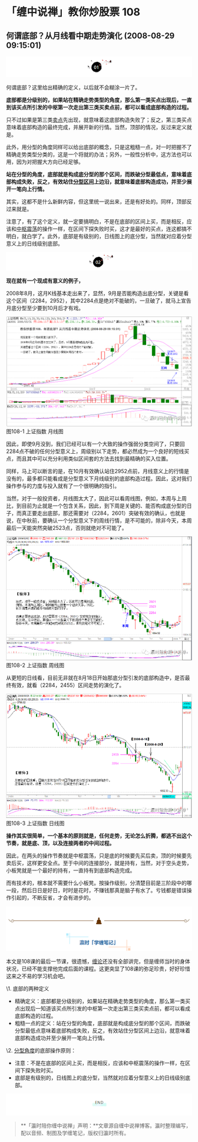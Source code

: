 # 「缠中说禅」教你炒股票 108

## **何谓底部？从月线看中期走势演化 (2008-08-29 09:15:01)**

![img](108-%E4%BD%95%E8%B0%93%E5%BA%95%E9%83%A8%EF%BC%9F%E4%BB%8E%E6%9C%88%E7%BA%BF%E7%9C%8B%E4%B8%AD%E6%9C%9F%E8%B5%B0%E5%8A%BF%E6%BC%94%E5%8C%96.assets/v2-07bba48613b4ea324e195ad2dfbdfa6c_r.jpg)

何谓底部？这里给出精确的定义，以后就不会糊涂一片了。

**底部都是分级别的，如果站在精确走势类型的角度，那么第一类买点出现后，一直到该买点所引发的中枢第一次走出第三类买卖点前，都可以看成底部构造的过程。**

只不过如果是第三类[卖点](https://www.zhihu.com/search?q=卖点&search_source=Entity&hybrid_search_source=Entity&hybrid_search_extra={"sourceType"%3A"article"%2C"sourceId"%3A342972275})先出现，就意味着这底部构造失败了；反之，第三类买点意味着底部构造的最终完成，并展开新的行情。当然，顶部的情况，反过来定义就是。

此外，用分型的角度同样可以给出底部的概念，只是这粗糙一点，对一时把握不了精确走势类型分类的，这是一个将就的办法；另外，一般性分析中，这方法也可以用，因为对把握大方向已经足够。

**站在分型的角度，底部就是构成底分型的那个区间，而跌破分型最低点，意味着底部构成失败，反之，有效站住[分型区间](https://www.zhihu.com/search?q=分型区间&search_source=Entity&hybrid_search_source=Entity&hybrid_search_extra={"sourceType"%3A"article"%2C"sourceId"%3A342972275})上边沿，就意味着底部构造成功，并至少展开一笔向上行情。**

其实，这都不是什么新鲜内容，但这里统一说出来，还是有好处的。同样，顶部反过来就是。

注意了，有了这个定义，就一定要搞明白，不是在底部的区间上买，而是相反，应该和[中枢震荡](https://www.zhihu.com/search?q=中枢震荡&search_source=Entity&hybrid_search_source=Entity&hybrid_search_extra={"sourceType"%3A"article"%2C"sourceId"%3A342972275})的操作一样，在区间下探失败时买，这才是最好的买点，连这都搞不明白，就白学了。此外，底部是有级别的，日线图上的底分型，当然就对应着分型意义上的日线级别底部。

![img](108-%E4%BD%95%E8%B0%93%E5%BA%95%E9%83%A8%EF%BC%9F%E4%BB%8E%E6%9C%88%E7%BA%BF%E7%9C%8B%E4%B8%AD%E6%9C%9F%E8%B5%B0%E5%8A%BF%E6%BC%94%E5%8C%96.assets/v2-61c9a11291b4daf851c88df8a0f590d9_r.jpg)

**现在就有一个现成有意义的例子，**

2008年8月，这月K线基本走出来了，显然，9月是否能构造出底分型，关键是看这个区间（2284，2952），其中2284点是绝对不能破的，一旦破了，就马上宣告月底分型至少要到10月后才有戏。

![img](108-%E4%BD%95%E8%B0%93%E5%BA%95%E9%83%A8%EF%BC%9F%E4%BB%8E%E6%9C%88%E7%BA%BF%E7%9C%8B%E4%B8%AD%E6%9C%9F%E8%B5%B0%E5%8A%BF%E6%BC%94%E5%8C%96.assets/v2-1d1c4103d90d85f949f2f9349447a589_r.jpg)图108-1 上证指数 月线图



因此，即使9月没到，我们已经可以有一个大致的操作强弱分类空间了，只要回2284点不破的任何分型意义上，周级别以下走势，都必然成为一个良好的短线买点，而且其中可以充分利用类似区间套的方法去找到最精确的买入位置。

同样，马上可以断言的是，在10月有效确认站住2952点前，月线意义上的行情是没有的，最多都只能看成是分型意义下月线级别的底部构造过程。因此，这对我们操作参与的力度与投入就有了一个很明确的指引。

当然，对于一般投资者，月线图太大了，因此可以看周线图，例如，本周与上周比，到目前为止就是一个包含关系，因此，到下周是关键的、能否构成底分型的日子，而真正要走出底部，那还需要对（2284，2601）突破有效的确认，也就是说，在中秋前，要确认一个分型意义下的周线行情，是不可能的，除非今天，本周最后一天能突然突破2523点，否则就绝对不可能了。

![img](108-%E4%BD%95%E8%B0%93%E5%BA%95%E9%83%A8%EF%BC%9F%E4%BB%8E%E6%9C%88%E7%BA%BF%E7%9C%8B%E4%B8%AD%E6%9C%9F%E8%B5%B0%E5%8A%BF%E6%BC%94%E5%8C%96.assets/v2-e1cd664501a099c36567589e9c452bf2_r.jpg)图108-2 上证指数 周线图



从更短的日线看，目前无非就在8月18日开始那底分型引发的底部构造中，是否最终有效，就看（2284，2455）区间走势的演化了。

![img](108-%E4%BD%95%E8%B0%93%E5%BA%95%E9%83%A8%EF%BC%9F%E4%BB%8E%E6%9C%88%E7%BA%BF%E7%9C%8B%E4%B8%AD%E6%9C%9F%E8%B5%B0%E5%8A%BF%E6%BC%94%E5%8C%96.assets/v2-86211e3b6c864402ac40bbb890f68645_r.jpg)图108-3 上证指数 日线图



**操作其实很简单，一个基本的原则就是，任何走势，无论怎么折腾，都逃不出这个节奏，就是底、顶，以及连接两者的中间过程。**

因此，在两头的操作节奏就是中枢震荡，只是底的时候要先买后卖，顶的时候要先卖后买，这样更安全点。至于中间的连接部分，就是持有，当然，对于空头走势，小板凳就是一个最好的持有，一直持有到底部构造完成。

而有技术的，根本就不需要什么小板凳。按操作级别，分清楚目前是三阶段中的哪一段，然后日日是好日，时时是花时，不赚钱那真是脑子有水了。亏钱都是错误操作引起的，不断反省，才会有进步的。

![img](108-%E4%BD%95%E8%B0%93%E5%BA%95%E9%83%A8%EF%BC%9F%E4%BB%8E%E6%9C%88%E7%BA%BF%E7%9C%8B%E4%B8%AD%E6%9C%9F%E8%B5%B0%E5%8A%BF%E6%BC%94%E5%8C%96.assets/v2-bb478b45b2c4641c6afde5a0b2d6c851_r.jpg)

本文是108课的最后一节课，很遗憾，[缠论](https://www.zhihu.com/search?q=缠论&search_source=Entity&hybrid_search_source=Entity&hybrid_search_extra={"sourceType"%3A"article"%2C"sourceId"%3A342972275})还没有全部讲完，但是缠师当时的身体状况，已经不能支撑他完成后面的课程。这更突显了108课的弥足珍贵，好好珍惜这来之不易的学习机会吧。

\1. 底部的两种定义

- 精确定义：底部都是分级别的，如果站在精确走势类型的角度，那么第一类买点出现后一知道该买点所引发的中枢第一次走出第三类买卖点前，都可以看成底部构造的过程。
- 粗糙一点的定义：站在分型的角度，底部就是构成底分型的那个区间，而跌破分型最低点意味着底部构成失败，反之，有效站住分型区间上边沿，就意味着底部构造成功并至少展开一笔向上行情。

\2. [分型角度](https://www.zhihu.com/search?q=分型角度&search_source=Entity&hybrid_search_source=Entity&hybrid_search_extra={"sourceType"%3A"article"%2C"sourceId"%3A342972275})的底部操作原则：

- 注意：不是在底部的区间上买，而是相反，应该和中枢震荡的操作一样，在区间下探失败时买。
- 底部是有级别的，日线图上的底分型，当然就对应着分型意义上的日线级别底部。

![img](108-%E4%BD%95%E8%B0%93%E5%BA%95%E9%83%A8%EF%BC%9F%E4%BB%8E%E6%9C%88%E7%BA%BF%E7%9C%8B%E4%B8%AD%E6%9C%9F%E8%B5%B0%E5%8A%BF%E6%BC%94%E5%8C%96.assets/v2-baf883f1aa4b08e79382bdbf367073f7_r.jpg)

> **「瀛时陪你缠中说禅」声明：**文章源自缠中说禅博客。瀛时整理编写，配以音频、制图及学缠笔记，版权归瀛时所有。